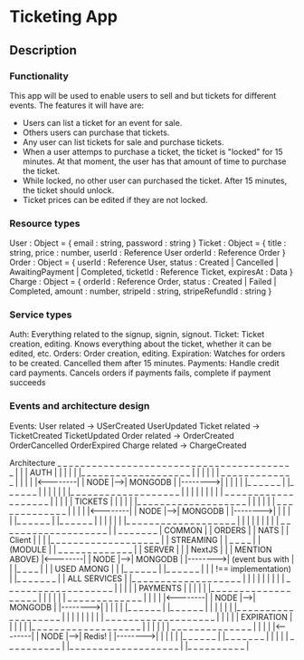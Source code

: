 # Ticketing App

## Description

### Functionality
This app will be used to enable users to sell and but tickets for different events.
The features it will have are:
- Users can list a ticket for an event for sale.
- Others users can purchase that tickets.
- Any user can list tickets for sale and purchase tickets.
- When a user attemps to purchase a ticket, the ticket is "locked" for 15 minutes. At that moment, the user has that amount of time to purchase the ticket.
- While locked, no other user can purchased the ticket. After 15 minutes, the ticket should unlock.
- Ticket prices can be edited if they are not locked.

### Resource types
User : Object = {
  email    : string,
  password : string
}
Ticket : Object = {
  title   : string,
  price   : number,
  userId  : Reference User
  orderId : Reference Order
}
Order : Object = {
  userId    : Reference User,
  status    : Created | Cancelled | AwaitingPayment | Completed,
  ticketId  : Reference Ticket,
  expiresAt : Data
}
Charge : Object = {
  orderId        : Reference Order,
  status         : Created | Failed | Completed,
  amount         : number,
  stripeId       : string,
  stripeRefundId : string
}

### Service types
Auth: Everything related to the signup, signin, signout.
Ticket: Ticket creation, editing. Knows everything about the ticket, whether it can be edited, etc.
Orders: Order creation, editing.
Expiration: Watches for orders to be created. Cancelled them after 15 minutes.
Payments: Handle credit card payments. Cancels orders if payments fails, complete if payment succeeds

### Events and architecture design
Events:
User related   -> USerCreated       UserUpdated
Ticket related -> TicketCreated     TicketUpdated
Order related  -> OrderCreated      OrderCancelled     OrderExpired
Charge related -> ChargeCreated

Architecture
                              _ _ _ _ _ _ _ _ _ _ _           _ _ _ _ _ _ _ _ _ _ _ _ _ _ _ _ _ _ _            _ _ _ _ _ _ _ _ _ _ _
                             |                     |         |                 AUTH                 |         |                     |
                             |                     |         |_ _ _ _ _ _ _ _ _ _ _ _ _ _ _ _ _ _ _ |         |                     |
                             |                     |         |    _ _ _ _ _ _ _     _ _ _ _ _ _     |         |                     |
                             |                     |<--------|   |    NODE     |-->|   MONGODB  |   |-------->|                     |
                             |                     |         |   |_ _ _ _ _ _  |   |_ _ _ _ _ _ |   |         |                     |
                             |                     |         |_ _ _ _ _ _ _ _ _ _ _ _ _ _ _ _ _ _ _ |         |                     |
                             |                     |                                                          |                     |
                             |                     |          _ _ _ _ _ _ _ _ _ _ _ _ _ _ _ _ _ _ _           |                     |
                             |                     |         |                TICKETS               |         |                     |
                             |                     |         |_ _ _ _ _ _ _ _ _ _ _ _ _ _ _ _ _ _ _ |         |                     |
                             |                     |         |    _ _ _ _ _ _ _     _ _ _ _ _ _     |         |                     |
                             |                     |<--------|   |    NODE     |-->|   MONGODB  |   |-------->|                     |
                             |                     |         |   |_ _ _ _ _ _  |   |_ _ _ _ _ _ |   |         |                     |
                             |                     |         |_ _ _ _ _ _ _ _ _ _ _ _ _ _ _ _ _ _ _ |         |                     |
                             |                     |                                                          |                     |
                             |                     |          _ _ _ _ _ _ _ _ _ _ _ _ _ _ _ _ _ _ _           |                     |
 _ _ _ _ _ _ _               |       COMMON        |         |                ORDERS                |         |       NATS          |
|    Client    |             |                     |         |_ _ _ _ _ _ _ _ _ _ _ _ _ _ _ _ _ _ _ |         |     STREAMING       |
|   _ _ _ _    |             |      (MODULE        |         |    _ _ _ _ _ _ _     _ _ _ _ _ _     |         |      SERVER         |
|  | NextJS |  |             |    MENTION ABOVE)   |<--------|   |    NODE     |-->|   MONGODB  |   |-------->|   (event bus with   |
|  |_ _ _ _ |  |             |      USED AMONG     |         |   |_ _ _ _ _ _  |   |_ _ _ _ _ _ |   |         | !== implementation) |
|_ _ _ _ _ _ _ |             |     ALL SERVICES    |         |_ _ _ _ _ _ _ _ _ _ _ _ _ _ _ _ _ _ _ |         |                     |
                             |                     |                                                          |                     |
                             |                     |          _ _ _ _ _ _ _ _ _ _ _ _ _ _ _ _ _ _ _           |                     |
                             |                     |         |               PAYMENTS               |         |                     |
                             |                     |         |_ _ _ _ _ _ _ _ _ _ _ _ _ _ _ _ _ _ _ |         |                     |
                             |                     |         |    _ _ _ _ _ _ _     _ _ _ _ _ _     |         |                     |
                             |                     |<--------|   |    NODE     |-->|   MONGODB  |   |-------->|                     |
                             |                     |         |   |_ _ _ _ _ _  |   |_ _ _ _ _ _ |   |         |                     |
                             |                     |         |_ _ _ _ _ _ _ _ _ _ _ _ _ _ _ _ _ _ _ |         |                     |
                             |                     |                                                          |                     |
                             |                     |          _ _ _ _ _ _ _ _ _ _ _ _ _ _ _ _ _ _ _           |                     |
                             |                     |         |              EXPIRATION              |         |                     |
                             |                     |         |_ _ _ _ _ _ _ _ _ _ _ _ _ _ _ _ _ _ _ |         |                     |
                             |                     |         |    _ _ _ _ _ _ _     _ _ _ _ _ _ _   |         |                     |
                             |                     |<--------|   |    NODE     |-->|    Redis!    | |-------->|                     |
                             |                     |         |   |_ _ _ _ _ _  |   |_ _ _ _ _ _ _ | |         |                     |
                             | _ _ _ _ _ _ _ _ _ _ |         |_ _ _ _ _ _ _ _ _ _ _ _ _ _ _ _ _ _ _ |         |_ _ _ _ _ _ _ _ _ _  |
